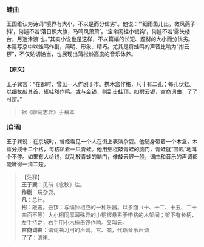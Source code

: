 <script type="text/javascript">
    var head = document.getElementsByTagName('head')[0];
    cssURL = '/public/liao.css';
    linkTag = document.createElement('link');
    linkTag.href = cssURL;
    linkTag.setAttribute('type','text/css');
    linkTag.setAttribute('rel','stylesheet');
    head.appendChild(linkTag);
</script>
### 蛙曲

王国维认为诗词“境界有大小，不以是而分优劣”。他说：“‘细雨鱼儿出，微风燕子斜’，何遽不若‘落日照大旗，马鸣风萧萧’。‘宝帘闲挂小银钩’，何遽不若‘雾失楼台，月迷津渡’也。”其实小说也是这样，不以篇幅的长短、题材的大小而分优劣。本篇写京中以蛙鸣作剧，简明、形象、精巧。尤其是将蛙鸣的声音比喻为“拊云锣”，不仅贴切恰当，也展现出蒲松龄高度的音乐休养。

#### 【原文】
<section>
王子巽言：“在都时，曾见一人作剧于市。携木盒作格，凡十有二孔；每孔伏蛙。以细杖敲其首，辄哇然作鸣。或与金钱，则乱击蛙顶，如拊云锣，宫商词曲，了了可辨。”

</section>

> 据《聊斋志异》手稿本

#### [白话]
<aside>

王子巽说：在京城时，曾经看见一个人在街上表演杂耍。他随身带着一个木盒，木盒分成十二个格，每格趴着一只青蛙。他用细棍敲青蛙的脑门，青蛙就“呱呱”地叫个不停。如果有人给钱，就乱敲青蛙的脑门，像敲云锣一般，词曲和音乐的声调都能听得一清二楚。

</aside>

> 【注释】  
<b>王子巽</b>：见前《念秧》注。  
<b>作剧</b>：玩杂耍。  
<b>凡</b>：总计。  
<b>拊</b>：敲击。云锣：与编钟相应的一种乐器。以多面（十、十二、十五、二十四面不等）大小相同厚薄殊异的小铜锣悬系于带格的木架间；架下有长柄，左手持之，右手用小木棰击锣作响。又叫云。  
<b>宫商词曲</b>：谓词曲习用的声调。宫、商，代诣音乐声调  
<b>了了</b>：清晰。  
